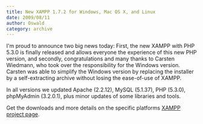 ```yaml
---
title: New XAMPP 1.7.2 for Windows, Mac OS X, and Linux
date: 2009/08/11
author: Oswald
category: archive
---
```


I'm proud to announce two big news today: First, the new XAMPP with PHP 5.3.0 is finally released and allows everyone the experience of this new PHP version, and secondly, congratulations and many thanks to Carsten Wiedmann, who took over the responsibility for the Windows version. Carsten was able to simplify the Windows version by replacing the installer by a self-extracting archive without losing the ease-of-use of XAMPP.

In all versions we updated Apache (2.2.12), MySQL (5.1.37), PHP (5.3.0), phpMyAdmin (3.2.0.1), plus minor updates of some libraries and tools.

Get the downloads and more details on the specific platforms [XAMPP project page](http://www.apachefriends.org/en/xampp.html).
